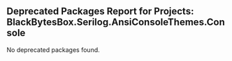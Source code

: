 ## Deprecated Packages Report for Projects: BlackBytesBox.Serilog.AnsiConsoleThemes.Console

No deprecated packages found.
